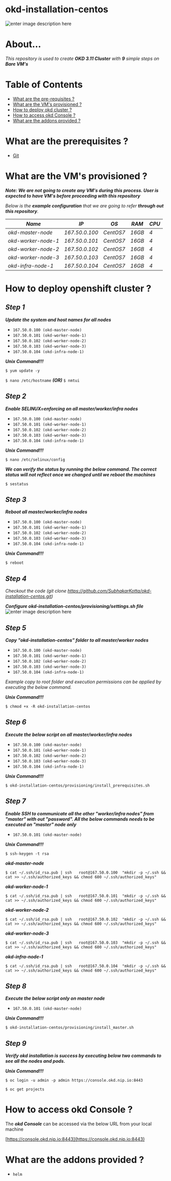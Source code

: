 


# okd-installation-centos

![enter image description here](https://lh3.googleusercontent.com/OBGT85EIBjT43vxUsI0Pmhl68NmYxqOUbBuTjRivjP24t5r38ft0ioTNuEV0IAyV3izoadJsdYIlnw)

# About...

  

*This repository is used to create ***OKD 3.11 Cluster*** with **9** simple steps on ***Bare VM's****
 
  

# Table of Contents

* [What are the pre-requisites ?](#prerequisites)
* [What are the VM's provisioned ?](#configuration)
* [How to deploy okd cluster ?](#deploy)
* [How to access okd Console ?](#console)
* [What are the addons provided ?](#addons)

  
  

<a id="prerequisites"></a>

# What are the prerequisites ?
* [Git](https://git-scm.com/downloads "Git")

   
<a id="configuration"></a>

# What are the VM's provisioned ?

***Note: We are not going to create any VM's during this process. User is expected to have VM's before proceeding with this repository***

*Below is the ***example configuration*** that we are going to refer ***through out this repository***.*

*Name*|*IP*|*OS*|*RAM*|*CPU*|
|----|----|----|----|----|
*okd-master-node*    |*167.50.0.100*|*CentOS7*|*16GB*|*4*|
*okd-worker-node-1* |*167.50.0.101*|*CentOS7*|*16GB*|*4*|
*okd-worker-node-2* |*167.50.0.102*|*CentOS7*|*16GB*|*4*|
*okd-worker-node-3* |*167.50.0.103*|*CentOS7*|*16GB*|*4*|
*okd-infra-node-1*     |*167.50.0.104*|*CentOS7*|*16GB*|*4*|

  
  

<a id="deploy"></a>

# How to deploy openshift cluster ?


## ***Step 1***
 
***Update the system and host names for all nodes***

* `167.50.0.100 (okd-master-node)`
* `167.50.0.101 (okd-worker-node-1)`
* `167.50.0.102 (okd-worker-node-2)`
* `167.50.0.103 (okd-worker-node-3)`
* `167.50.0.104 (okd-infra-node-1)`
  
***Unix Command!!!***

`$ yum update -y`

`$ nano /etc/hostname`  ***(OR)***   `$ nmtui`

## ***Step 2***

  ***Enable SELINUX=enforcing on all master/worker/infra nodes***
  
* `167.50.0.100 (okd-master-node)`
* `167.50.0.101 (okd-worker-node-1)`
* `167.50.0.102 (okd-worker-node-2)`
* `167.50.0.103 (okd-worker-node-3)`
* `167.50.0.104 (okd-infra-node-1)`

***Unix Command!!!***

`$ nano /etc/selinux/config`

***We can verify the status by running the below command. The correct status will not reflect once we changed until we reboot the machines***

`$ sestatus`


## ***Step 3***

  ***Reboot all master/worker/infra nodes***
 
* `167.50.0.100 (okd-master-node)`
* `167.50.0.101 (okd-worker-node-1)`
* `167.50.0.102 (okd-worker-node-2)`
* `167.50.0.103 (okd-worker-node-3)`
* `167.50.0.104 (okd-infra-node-1)`
 
***Unix Command!!!***

`$ reboot`

     
## ***Step 4***  

*Checkout the code (git clone https://github.com/SubhakarKotta/okd-installation-centos.git)*

***Configure okd-installation-centos/provisioning/settings.sh file***
  ![enter image description here](https://lh3.googleusercontent.com/zbeRg_vHfpg0iG0w70E0u6T-PEfK8czIN7FywGoaTOyo-giHgYI8ABg7s8WQOINds4sFNDbvkWqyZQ)
## ***Step 5***  

***Copy "okd-installation-centos" folder to all master/worker nodes***

  
* `167.50.0.100 (okd-master-node)`
* `167.50.0.101 (okd-worker-node-1)`
* `167.50.0.102 (okd-worker-node-2)`
* `167.50.0.103 (okd-worker-node-3)`
* `167.50.0.104 (okd-infra-node-1)`

*Example copy to root folder and execution permissions can be applied by executing the below command.*
 

***Unix Command!!!***

`$ chmod +x -R okd-installation-centos`


## ***Step 6***

***Execute the below script on all master/worker/infra nodes***

* `167.50.0.100 (okd-master-node)`
* `167.50.0.101 (okd-worker-node-1)`
* `167.50.0.102 (okd-worker-node-2)`
* `167.50.0.103 (okd-worker-node-3)`
* `167.50.0.104 (okd-infra-node-1)`

***Unix Command!!!***

`$ okd-installation-centos/provisioning/install_prerequisites.sh`

  
## ***Step 7***

***Enable SSH to communicate all the other "worker/infra nodes" from "master" with out "password". All the below commands needs to be executed on "master" node only***

* `167.50.0.101 (okd-master-node)`
  
***Unix Command!!!***

`$ ssh-keygen -t rsa`

***okd-master-node***

`$ cat ~/.ssh/id_rsa.pub | ssh   root@167.50.0.100  "mkdir -p ~/.ssh && cat >> ~/.ssh/authorized_keys && chmod 600 ~/.ssh/authorized_keys"`

***okd-worker-node-1***

`$ cat ~/.ssh/id_rsa.pub | ssh   root@167.50.0.101  "mkdir -p ~/.ssh && cat >> ~/.ssh/authorized_keys && chmod 600 ~/.ssh/authorized_keys"`

***okd-worker-node-2***

`$ cat ~/.ssh/id_rsa.pub | ssh   root@167.50.0.102  "mkdir -p ~/.ssh && cat >> ~/.ssh/authorized_keys && chmod 600 ~/.ssh/authorized_keys"`

***okd-worker-node-3***

`$ cat ~/.ssh/id_rsa.pub | ssh   root@167.50.0.103  "mkdir -p ~/.ssh && cat >> ~/.ssh/authorized_keys && chmod 600 ~/.ssh/authorized_keys"`

***okd-infra-node-1***

`$ cat ~/.ssh/id_rsa.pub | ssh   root@167.50.0.104  "mkdir -p ~/.ssh && cat >> ~/.ssh/authorized_keys && chmod 600 ~/.ssh/authorized_keys"`

## ***Step 8***

***Execute the below script only on master node***

* `167.50.0.101 (okd-master-node)`
  
***Unix Command!!!***

`$ okd-installation-centos/provisioning/install_master.sh`
  

## ***Step 9***

***Verify okd installation is success by executing below two commands to see all the nodes and pods.***

***Unix Command!!!***
  
`$ oc login -u admin -p admin https://console.okd.nip.io:8443`

`$ oc get projects`

  
  <a id="console"></a>

# How to access okd Console ?

The ***okd Console*** can be accessed via the below URL from your local machine   

[https://console.okd.nip.io:8443](https://console.okd.nip.io:8443)


<a id="addons"></a>
# What are the addons provided ?

* `helm`
